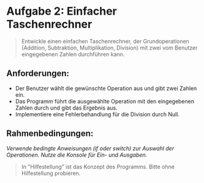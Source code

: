 # Aufgabe 2: Einfacher Taschenrechner

> Entwickle einen einfachen Taschenrechner, der Grundoperationen (Addition, Subtraktion, Multiplikation, Division) mit zwei vom Benutzer eingegebenen Zahlen durchführen kann.


## Anforderungen:

- Der Benutzer wählt die gewünschte Operation aus und gibt zwei Zahlen ein.
- Das Programm führt die ausgewählte Operation mit den eingegebenen Zahlen durch und gibt das Ergebnis aus.
- Implementiere eine Fehlerbehandlung für die Division durch Null.



## Rahmenbedingungen:

*Verwende bedingte Anweisungen (if oder switch) zur Auswahl der Operationen.*
*Nutze die Konsole für Ein- und Ausgaben.*




> In "Hilfestellung" ist das Konzept des Programms. Bitte ohne Hilfestellung probieren.
